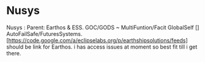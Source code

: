 Nusys
=====

Nusys : Parent: Earthos &amp; ESS.  GOC/GODS ~ MultiFuntion/Facit GlobalSelf [] AutoFailSafe/FuturesSystems. 
[https://code.google.com/a/eclipselabs.org/p/earthshipsolutions/feeds] should be link for Earthos. i has access issues at moment so best fit till i get there. 
